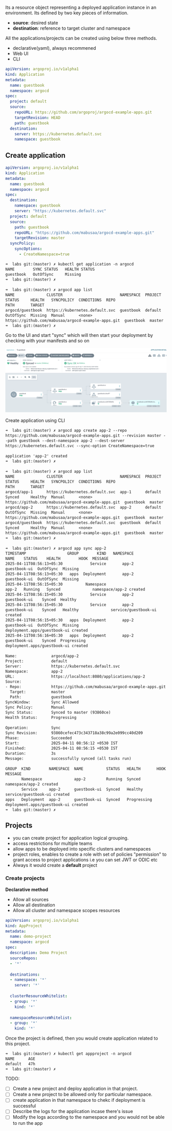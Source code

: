 Its a resource object representing a deployed application instance in an environment. Its defined by two key pieces of information. 

- **source**: desired state
- **destination**: reference to target cluster and namespace

All the applications/projects can be created using below three methods.

- declarative(yaml), always recommened
- Web UI
- CLI

```yaml
apiVersion: argoproj.io/v1alpha1
kind: Application
metadata:
  name: guestbook
  namespace: argocd
spec:
  project: default
  source:
    repoURL: https://github.com/argoproj/argocd-example-apps.git
    targetRevision: HEAD
    path: guestbook
  destination:
    server: https://kubernetes.default.svc
    namespace: guestbook
```

## Create application

```yaml
apiVersion: argoproj.io/v1alpha1
kind: Application
metadata: 
  name: guestbook
  namespace: argocd
spec: 
  destination: 
    namespace: guestbook
    server: "https://kubernetes.default.svc"
  project: default
  source: 
    path: guestbook
    repoURL: "https://github.com/mabusaa/argocd-example-apps.git"
    targetRevision: master
  syncPolicy:
    syncOptions:
      - CreateNamespace=true
```

```
➜  labs git:(master) ✗ kubectl get application -n argocd
NAME        SYNC STATUS   HEALTH STATUS
guestbook   OutOfSync     Missing
➜  labs git:(master) ✗ 

➜  labs git:(master) ✗ argocd app list            
NAME              CLUSTER                         NAMESPACE  PROJECT  STATUS     HEALTH   SYNCPOLICY  CONDITIONS  REPO                                                PATH       TARGET
argocd/guestbook  https://kubernetes.default.svc  guestbook  default  OutOfSync  Missing  Manual      <none>      https://github.com/mabusaa/argocd-example-apps.git  guestbook  master
➜  labs git:(master) ✗ 
```

Go to the UI and start "sync" which will then start your deployment by checking with your manifests and so on 

![argocd_application](../../images/argocd_application.png)

Create application using CLI

```
➜  labs git:(master) ✗ argocd app create app-2 --repo https://github.com/mabusaa/argocd-example-apps.git --revision master --path guestbook --dest-namespace app-2 --dest-server https://kubernetes.default.svc --sync-option CreateNamespace=true

application 'app-2' created
➜  labs git:(master) ✗ 

➜  labs git:(master) ✗ argocd app list
NAME              CLUSTER                         NAMESPACE  PROJECT  STATUS     HEALTH   SYNCPOLICY  CONDITIONS  REPO                                                PATH       TARGET
argocd/app-1      https://kubernetes.default.svc  app-1      default  Synced     Healthy  Manual      <none>      https://github.com/mabusaa/argocd-example-apps.git  guestbook  master
argocd/app-2      https://kubernetes.default.svc  app-2      default  OutOfSync  Missing  Manual      <none>      https://github.com/mabusaa/argocd-example-apps.git  guestbook  master
argocd/guestbook  https://kubernetes.default.svc  guestbook  default  Synced     Healthy  Manual      <none>      https://github.com/mabusaa/argocd-example-apps.git  guestbook  master
➜  labs git:(master) ✗ 

➜  labs git:(master) ✗ argocd app sync app-2
TIMESTAMP                  GROUP        KIND   NAMESPACE                  NAME    STATUS    HEALTH        HOOK  MESSAGE
2025-04-11T08:56:13+05:30            Service       app-2          guestbook-ui  OutOfSync  Missing              
2025-04-11T08:56:13+05:30   apps  Deployment       app-2          guestbook-ui  OutOfSync  Missing              
2025-04-11T08:56:15+05:30          Namespace                             app-2   Running   Synced              namespace/app-2 created
2025-04-11T08:56:15+05:30            Service       app-2          guestbook-ui    Synced  Healthy              
2025-04-11T08:56:15+05:30            Service       app-2          guestbook-ui    Synced   Healthy              service/guestbook-ui created
2025-04-11T08:56:15+05:30   apps  Deployment       app-2          guestbook-ui  OutOfSync  Missing              deployment.apps/guestbook-ui created
2025-04-11T08:56:16+05:30   apps  Deployment       app-2          guestbook-ui    Synced  Progressing              deployment.apps/guestbook-ui created

Name:               argocd/app-2
Project:            default
Server:             https://kubernetes.default.svc
Namespace:          app-2
URL:                https://localhost:8080/applications/app-2
Source:
- Repo:             https://github.com/mabusaa/argocd-example-apps.git
  Target:           master
  Path:             guestbook
SyncWindow:         Sync Allowed
Sync Policy:        Manual
Sync Status:        Synced to master (93860ce)
Health Status:      Progressing

Operation:          Sync
Sync Revision:      93860cefec473c343718a38c99a2e099cc40d209
Phase:              Succeeded
Start:              2025-04-11 08:56:12 +0530 IST
Finished:           2025-04-11 08:56:15 +0530 IST
Duration:           3s
Message:            successfully synced (all tasks run)

GROUP  KIND        NAMESPACE  NAME          STATUS   HEALTH       HOOK  MESSAGE
       Namespace              app-2         Running  Synced             namespace/app-2 created
       Service     app-2      guestbook-ui  Synced   Healthy            service/guestbook-ui created
apps   Deployment  app-2      guestbook-ui  Synced   Progressing        deployment.apps/guestbook-ui created
➜  labs git:(master) ✗ 
```

## Projects

- you can create project for application logical grouping. 
- access restrictions for multiple teams
- allow apps to be deployed into specific clusters and namespaces
- project roles, enables to create a role with set of policies "permission" to grant access to project applications i.e you can set JWT or ODIC etc 
- Always it would create a **default** project 

### Create projects

**Declarative method**

- Allow all sources
- Allow all destination
- Allow all cluster and namespace scopes resources

```yaml
apiVersion: argoproj.io/v1alpha1
kind: AppProject
metadata:
  name: demo-project
  namespace: argocd
spec:
  description: Demo Project
  sourceRepos:
  - '*'

  destinations:
  - namespace: '*'
    server: '*'

  clusterResourceWhitelist:
  - group: '*'
    kind: '*'

  namespaceResourceWhitelist:
  - group: '*'
    kind: '*'
```

Once the project is defined, then you would create application related to this project. 

```
➜  labs git:(master) ✗ kubectl get appproject -n argocd                         
NAME      AGE
default   47h
➜  labs git:(master) ✗ 
```

TODO:

- [ ] Create a new project and deploy application in that project.
- [ ] Create a new project to be allowed only for particular namespace.
- [ ] create application in that namespace to chekc if deployment is successful
- [ ] Describe the logs for the application incase there's issue
- [ ] Modify the logs according to the namespace and you would not be able to run the app